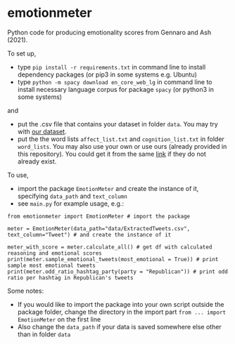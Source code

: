 # emotionmeter
Python code for producing emotionality scores from Gennaro and Ash (2021).

To set up,

- type `pip install -r requirements.txt` in command line to install dependency packages (or pip3 in some systems e.g. Ubuntu)
- type `python -m spacy download en_core_web_lg` in command line to install necessary language corpus for package `spacy` (or python3 in some systems)

and

- put the .csv file that contains your dataset in folder `data`. You may try with [our dataset](https://polybox.ethz.ch/index.php/s/Us2HeNYzsu509dm).
- put the the word lists `affect_list.txt` and `cognition_list.txt` in folder `word_lists`. You may also use your own or use ours (already provided in this repository). You could get it from the same [link](https://polybox.ethz.ch/index.php/s/Us2HeNYzsu509dm) if they do not already exist. 

To use, 
- import the package `EmotionMeter` and create the instance of it, specifying `data_path` and `text_column`
- see `main.py` for example usage, e.g.:

```
from emotionmeter import EmotionMeter # import the package

meter = EmotionMeter(data_path="data/ExtractedTweets.csv", text_column="Tweet") # and create the instance of it

meter_with_score = meter.calculate_all() # get df with calculated reasoning and emotional scores
print(meter.sample_emotional_tweets(most_emotional = True)) # print sample most emotional tweets
print(meter.odd_ratio_hashtag_party(party = "Republican")) # print odd ratio per hashtag in Republican's tweets
```

Some notes:
- If you would like to import the package into your own script outside the package folder, change the directory in the import part `from ... import EmotionMeter` on the first line
- Also change the `data_path` if your data is saved somewhere else other than in folder `data`
